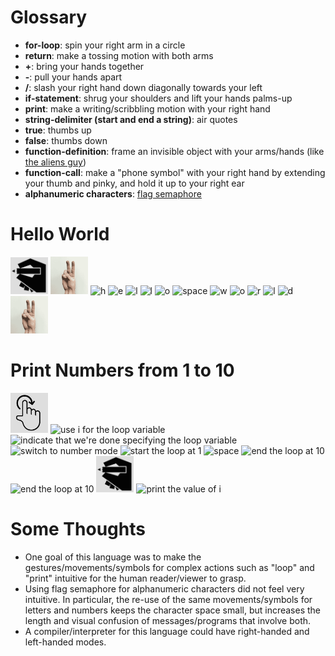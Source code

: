# Glossary
* **for-loop**: spin your right arm in a circle
* **return**: make a tossing motion with both arms
* **+**: bring your hands together
* **-**: pull your hands apart
* **/**: slash your right hand down diagonally towards your left
* **if-statement**: shrug your shoulders and lift your hands palms-up
* **print**: make a writing/scribbling motion with your right hand
* **string-delimiter (start and end a string)**: air quotes
* **true**: thumbs up
* **false**: thumbs down
* **function-definition**: frame an invisible object with your arms/hands (like [the aliens guy](http://i.imgur.com/h5Wagt2.jpg))
* **function-call**: make a "phone symbol" with your right hand by extending your thumb and pinky, and hold it up to your right ear
* **alphanumeric characters**: [flag semaphore](https://en.wikipedia.org/wiki/Flag_semaphore)

# Hello World

<img title="print" src="gestures/print.png" width="60"/>
<img title="start string" src="gestures/string-delimiter.gif" width="60"/>
<img title="h" src="https://cdn.rawgit.com/oshoham/gestural-programming-language/master/gestures/s_h.svg" height="60"/>
<img title="e" src="https://cdn.rawgit.com/oshoham/gestural-programming-language/master/gestures/s_e.svg" height="60"/>
<img title="l" src="https://cdn.rawgit.com/oshoham/gestural-programming-language/master/gestures/s_l.svg" height="60"/>
<img title="l" src="https://cdn.rawgit.com/oshoham/gestural-programming-language/master/gestures/s_l.svg" height="60"/>
<img title="o" src="https://cdn.rawgit.com/oshoham/gestural-programming-language/master/gestures/s_o.svg" height="60">
<img title="space" src="https://cdn.rawgit.com/oshoham/gestural-programming-language/master/gestures/s_space.svg" height="60">
<img title="w" src="https://cdn.rawgit.com/oshoham/gestural-programming-language/master/gestures/s_w.svg" height="60"/>
<img title="o" src="https://cdn.rawgit.com/oshoham/gestural-programming-language/master/gestures/s_o.svg" height="60"/>
<img title="r" src="https://cdn.rawgit.com/oshoham/gestural-programming-language/master/gestures/s_r.svg" height="60"/>
<img title="l" src="https://cdn.rawgit.com/oshoham/gestural-programming-language/master/gestures/s_l.svg" height="60"/>
<img title="d" src="https://cdn.rawgit.com/oshoham/gestural-programming-language/master/gestures/s_d.svg" height="60"/>
<img title="end string" src="gestures/string-delimiter.gif" height="60"/>

# Print Numbers from 1 to 10

<img title="start a loop" src="gestures/loop.png" width="60"/>
<img title="use i for the loop variable" src="https://cdn.rawgit.com/oshoham/gestural-programming-language/master/gestures/s_i.svg" height="60"/>
<img title="indicate that we're done specifying the loop variable" src="https://cdn.rawgit.com/oshoham/gestural-programming-language/master/gestures/s_space.svg" height="60"/>
<img title="switch to number mode" src="https://cdn.rawgit.com/oshoham/gestural-programming-language/master/gestures/s_num.svg" height="60"/>
<img title="start the loop at 1" src="https://cdn.rawgit.com/oshoham/gestural-programming-language/master/gestures/s_a.svg" height="60"/>
<img title="space" src="https://cdn.rawgit.com/oshoham/gestural-programming-language/master/gestures/s_space.svg" height="60"/>
<img title="end the loop at 10" src="https://cdn.rawgit.com/oshoham/gestural-programming-language/master/gestures/s_a.svg" height="60"/>
<img title="end the loop at 10" src="https://cdn.rawgit.com/oshoham/gestural-programming-language/master/gestures/s_k.svg" height="60"/>
<img title="start the print statement" src="gestures/print.png" width="60"/>
<img title="print the value of i" src="https://cdn.rawgit.com/oshoham/gestural-programming-language/master/gestures/s_i.svg" height="60"/>

# Some Thoughts

* One goal of this language was to make the gestures/movements/symbols for complex actions such as "loop" and "print" intuitive for the human reader/viewer to grasp.
* Using flag semaphore for alphanumeric characters did not feel very intuitive. In particular, the re-use of the same movements/symbols for letters and numbers keeps the character space small, but increases the length and visual confusion of messages/programs that involve both.
* A compiler/interpreter for this language could have right-handed and left-handed modes.
